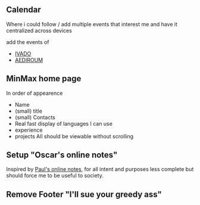 ## Calendar
Where i could follow / add multiple events that interest me and have it centralized across devices

add the events of 
 - [IVADO](https://ivado.ca/en/events/ivados-quantum-seminars/)
 - [AEDIROUM]()


## MinMax home page
In order of appearence
 - Name
 - (small) title
 - (small) Contacts
 - Real fast display of languages I can use 
 - experience
 - projects
All should be viewable without scrolling 
 
## Setup "Oscar's online notes"
Inspired by [Paul's online notes](https://tutorial.math.lamar.edu/), for all intent and purposes less complete but should force me to be useful to society.

## Remove Footer "I'll sue your greedy ass"